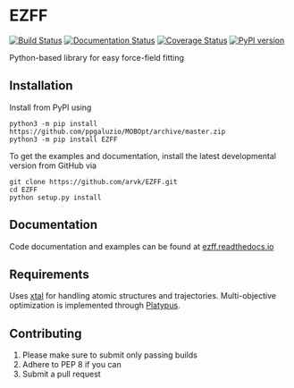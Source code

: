 # EZFF

[![Build Status](https://travis-ci.org/arvk/EZFF.svg?branch=master)](https://travis-ci.org/arvk/EZFF) [![Documentation Status](https://readthedocs.org/projects/ezff/badge/?version=latest)](https://ezff.readthedocs.io/en/latest/?badge=latest) [![Coverage Status](https://coveralls.io/repos/github/arvk/EZFF/badge.svg?branch=master)](https://coveralls.io/github/arvk/EZFF?branch=master) [![PyPI version](https://badge.fury.io/py/EZFF.svg)](https://badge.fury.io/py/EZFF)

Python-based library for easy force-field fitting

## Installation
Install from PyPI using
```
python3 -m pip install https://github.com/ppgaluzio/MOBOpt/archive/master.zip
python3 -m pip install EZFF
```

To get the examples and documentation, install the latest developmental version from GitHub via
```
git clone https://github.com/arvk/EZFF.git
cd EZFF
python setup.py install
```

## Documentation
Code documentation and examples can be found at [ezff.readthedocs.io](https://ezff.readthedocs.io/en/latest/)

## Requirements
Uses [xtal](https://github.com/USCCACS/xtal) for handling atomic structures and trajectories.
Multi-objective optimization is implemented through [Platypus](https://github.com/Project-Platypus/Platypus).

## Contributing
1. Please make sure to submit only passing builds
2. Adhere to PEP 8 if you can
3. Submit a pull request
